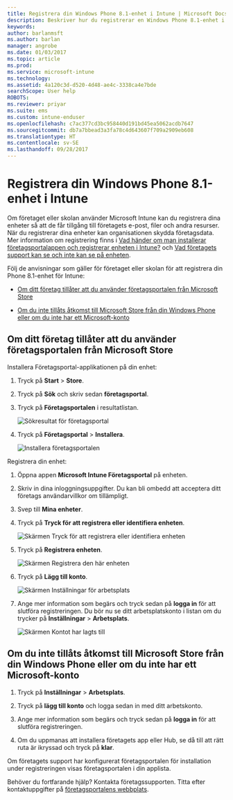 ```yaml
---
title: Registrera din Windows Phone 8.1-enhet i Intune | Microsoft Docs
description: Beskriver hur du registrerar en Windows Phone 8.1-enhet i Intune
keywords: 
author: barlanmsft
ms.author: barlan
manager: angrobe
ms.date: 01/03/2017
ms.topic: article
ms.prod: 
ms.service: microsoft-intune
ms.technology: 
ms.assetid: 4a120c3d-d520-4d48-ae4c-3338ca4e7bde
searchScope: User help
ROBOTS: 
ms.reviewer: priyar
ms.suite: ems
ms.custom: intune-enduser
ms.openlocfilehash: c7ac377cd3bc958440d191bd45ea5062acdb7647
ms.sourcegitcommit: db7a7bbead3a3fa78c4d643607f709a2909eb608
ms.translationtype: HT
ms.contentlocale: sv-SE
ms.lasthandoff: 09/28/2017
---
```

# <a name="enroll-your-windows-phone-81-device-in-intune"></a>Registrera din Windows Phone 8.1-enhet i Intune

Om företaget eller skolan använder Microsoft Intune kan du registrera dina enheter så att de får tillgång till företagets e-post, filer och andra resurser. När du registrerar dina enheter kan organisationen skydda företagsdata. Mer information om registrering finns i [Vad händer om man installerar företagsportalappen och registrerar enheten i Intune?](what-happens-if-you-install-the-company-portal-app-and-enroll-your-device-in-intune-windows.md) och [Vad företagets support kan se och inte kan se på enheten](what-info-can-your-company-see-when-you-enroll-your-device-in-intune.md).


Följ de anvisningar som gäller för företaget eller skolan för att registrera din Phone 8.1-enhet för Intune:

-   [Om ditt företag tillåter att du använder företagsportalen från Microsoft Store](#if-your-company-lets-you-use-the-company-portal-from-the-windows-store)

-   [Om du inte tillåts åtkomst till Microsoft Store från din Windows Phone eller om du inte har ett Microsoft-konto](#if-you-are-not-allowed-to-access-the-windows-store-from-your-windows-phone-or-if-you-do-not-have-a-microsoft-account)

## <a name="if-your-company-lets-you-use-the-company-portal-from-the-microsoft-store"></a>Om ditt företag tillåter att du använder företagsportalen från Microsoft Store
Installera Företagsportal-applikationen på din enhet:

1.  Tryck på **Start** &gt; **Store**.

2.  Tryck på **Sök** och skriv sedan **företagsportal**.

3.  Tryck på **Företagsportalen** i resultatlistan.

    ![Sökresultat för företagsportal](./media/WP81-1-CP-search-store-v2.png)

4.  Tryck på **Företagsportal**  &gt; **Installera**.

    ![Installera företagsportalen](./media/WP81-2-CP-install-v2.png)

Registrera din enhet:

1.  Öppna appen **Microsoft Intune Företagsportal** på enheten.

2.  Skriv in dina inloggningsuppgifter. Du kan bli ombedd att acceptera ditt företags användarvillkor om tillämpligt.

3.  Svep till **Mina enheter**.

4.  Tryck på **Tryck för att registrera eller identifiera enheten**.

    ![Skärmen Tryck för att registrera eller identifiera enheten](./media/WP81-enroll-1-swipe-my-devices.png)

5.  Tryck på **Registrera enheten**.

    ![Skärmen Registrera den här enheten](./media/WP81-enroll-2-enroll-this-device.png)

6.  Tryck på **Lägg till konto**.

    ![Skärmen Inställningar för arbetsplats](./media/WP81-enroll-3-workplace-add-acct.png)

7.  Ange mer information som begärs och tryck sedan på **logga in** för att slutföra registreringen. Du bör nu se ditt arbetsplatskonto i listan om du trycker på **Inställningar** &gt; **Arbetsplats**.

    ![Skärmen Kontot har lagts till](./media/WP81-enroll-4-account-added.png)

## <a name="if-you-are-not-allowed-to-access-the-microsoft-store-from-your-windows-phone-or-if-you-do-not-have-a-microsoft-account"></a>Om du inte tillåts åtkomst till Microsoft Store från din Windows Phone eller om du inte har ett Microsoft-konto

1.  Tryck på **Inställningar** &gt; **Arbetsplats**.

2.  Tryck på **lägg till konto** och logga sedan in med ditt arbetskonto.

3.  Ange mer information som begärs och tryck sedan på **logga in** för att slutföra registreringen.

4.  Om du uppmanas att installera företagets app eller Hub, se då till att rätt ruta är ikryssad och tryck på **klar**.

Om företagets support har konfigurerat företagsportalen för installation under registreringen visas företagsportalen i din applista.

Behöver du fortfarande hjälp? Kontakta företagssupporten. Titta efter kontaktuppgifter på [företagsportalens webbplats](https://portal.manage.microsoft.com).
